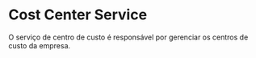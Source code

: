 # Cost Center Service

O serviço de centro de custo é responsável por gerenciar os centros de custo da empresa.
